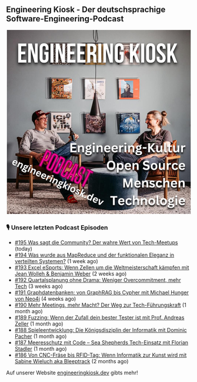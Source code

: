 ## Engineering Kiosk - Der deutschsprachige Software-Engineering-Podcast

<p align="center">
  <img width="500" height="500" src="https://github.com/EngineeringKiosk/.github/blob/main/images/podcast_square.jpg" alt="Engineering Kiosk Podcast" title="Engineering Kiosk Podcast">
</p>

### 🎙️ Unsere letzten Podcast Episoden


- [#195 Was sagt die Community? Der wahre Wert von Tech-Meetups](https://engineeringkiosk.dev) (today)
- [#194 Was wurde aus MapReduce und der funktionalen Eleganz in verteilten Systemen?](https://engineeringkiosk.dev) (1 week ago)
- [#193 Excel eSports: Wenn Zellen um die Weltmeisterschaft kämpfen mit Jean Wolleh &amp; Benjamin Weber](https://engineeringkiosk.dev) (2 weeks ago)
- [#192 Quartalsplanung ohne Drama: Weniger Overcommitment, mehr Tech](https://engineeringkiosk.dev) (3 weeks ago)
- [#191 Graphdatenbanken: von GraphRAG bis Cypher mit Michael Hunger von Neo4j](https://engineeringkiosk.dev) (4 weeks ago)
- [#190 Mehr Meetings, mehr Macht? Der Weg zur Tech-Führungskraft](https://engineeringkiosk.dev) (1 month ago)
- [#189 Fuzzing: Wenn der Zufall dein bester Tester ist mit Prof. Andreas Zeller](https://engineeringkiosk.dev) (1 month ago)
- [#188 Spieleentwicklung: Die Königsdisziplin der Informatik mit Dominic Pacher](https://engineeringkiosk.dev) (1 month ago)
- [#187 Meeresschutz mit Code – Sea Shepherds Tech-Einsatz mit Florian Stadler](https://engineeringkiosk.dev) (1 month ago)
- [#186 Von CNC-Fräse bis RFID-Tag: Wenn Informatik zur Kunst wird mit Sabine Wieluch aka Bleeptrack](https://engineeringkiosk.dev) (2 months ago)

Auf unserer Website [engineeringkiosk.dev](https://engineeringkiosk.dev/) gibts mehr!
